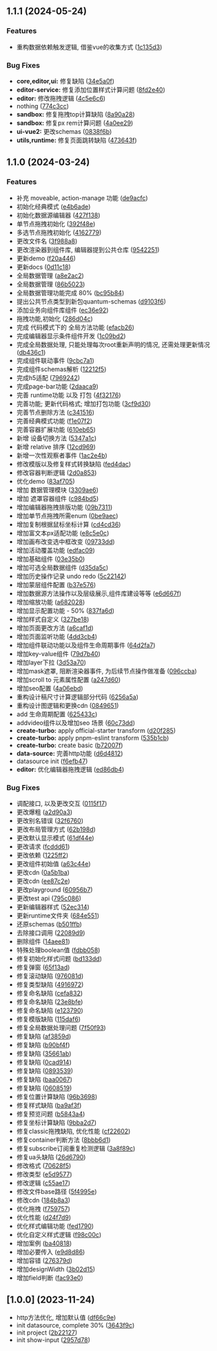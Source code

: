 ## 1.1.1 (2024-05-24)

### Features

* 重构数据依赖触发逻辑, 借鉴vue的收集方式 ([1c135d3](https://github.com/Little-LittleProgrammer/quantum-lowcode/commit/1c135d3ea235930d5122e22c3991e3853cacbb63))

### Bug Fixes

* **core,editor,ui:** 修复缺陷 ([34e5a0f](https://github.com/Little-LittleProgrammer/quantum-lowcode/commit/34e5a0f07fefbdb4a23119b817560bcff5f00597))
* **editor-service:** 修复添加位置样式计算问题 ([8fd2e40](https://github.com/Little-LittleProgrammer/quantum-lowcode/commit/8fd2e408c97102c8cea9877b8495bbd1dd7e0d01))
* **editor:** 修改拖拽逻辑 ([4c5e6c6](https://github.com/Little-LittleProgrammer/quantum-lowcode/commit/4c5e6c64deac206c48b966948bb1660dcc89beb9))
* nothing ([774c3cc](https://github.com/Little-LittleProgrammer/quantum-lowcode/commit/774c3cc5e99872e382b1d92eb0ee9e5397929c6b))
* **sandbox:** 修复拖拽top计算缺陷 ([8a90a28](https://github.com/Little-LittleProgrammer/quantum-lowcode/commit/8a90a28643ead9ad793804eb9df3d539e978600b))
* **sandbox:** 修复px rem计算问题 ([4a0ee29](https://github.com/Little-LittleProgrammer/quantum-lowcode/commit/4a0ee296c1f954fbf3febb1b60596226b4c10b02))
* **ui-vue2:** 更改schemas ([0838f6b](https://github.com/Little-LittleProgrammer/quantum-lowcode/commit/0838f6b8dd29de022b951447e4110643353331ea))
* **utils,runtime:** 修复页面跳转缺陷 ([473643f](https://github.com/Little-LittleProgrammer/quantum-lowcode/commit/473643f8d9f8fc85641b96a4b5561077c9ff032f))

## 1.1.0 (2024-03-24)

### Features

* 补充 moveable, action-manage 功能 ([de9acfc](https://github.com/Little-LittleProgrammer/quantum-lowcode/commit/de9acfc306e8d18a099356478693906fb8ab21a6))
* 初始化经典模式 ([e4b6ade](https://github.com/Little-LittleProgrammer/quantum-lowcode/commit/e4b6adeaf12e5cca484d10a8b998e7224ff28fe1))
* 初始化数据源编辑器 ([427f138](https://github.com/Little-LittleProgrammer/quantum-lowcode/commit/427f1385fa6ca2f5910d0bb3d95d7d4927a47c78))
* 单节点拖拽初始化 ([392f48e](https://github.com/Little-LittleProgrammer/quantum-lowcode/commit/392f48ed2be595510a7f7641ba024db14d81da81))
* 多选节点拖拽初始化 ([4162779](https://github.com/Little-LittleProgrammer/quantum-lowcode/commit/4162779db75e536f7442891866ab53d79b251260))
* 更改文件名 ([3f988a8](https://github.com/Little-LittleProgrammer/quantum-lowcode/commit/3f988a8ef494274564cebf0c312b39a11d419564))
* 更改渲染器到组件库, 编辑器提到公共仓库 ([9542251](https://github.com/Little-LittleProgrammer/quantum-lowcode/commit/95422519afaeca74a38542cb34b8abfedc4822fb))
* 更新demo ([f20a446](https://github.com/Little-LittleProgrammer/quantum-lowcode/commit/f20a446c4c2da728e6b8be4e5b37ee9d0bee3cd9))
* 更新docs ([0d11c18](https://github.com/Little-LittleProgrammer/quantum-lowcode/commit/0d11c180826699204ac41d51803cb73ba8957bc3))
* 全局数据管理 ([a8e2ac2](https://github.com/Little-LittleProgrammer/quantum-lowcode/commit/a8e2ac2101cc6e92e4f979b6a768a1b87f3c3610))
* 全局数据管理 ([86b5023](https://github.com/Little-LittleProgrammer/quantum-lowcode/commit/86b5023a7c40cca9fbfc8738e3b7b8a1887bb2e6))
* 全局数据管理功能完成 80% ([bc95b84](https://github.com/Little-LittleProgrammer/quantum-lowcode/commit/bc95b849917a37c3eb4d17ca778d48a421b4c521))
* 提出公共节点类型到新包quantum-schemas ([d9103f6](https://github.com/Little-LittleProgrammer/quantum-lowcode/commit/d9103f692694f5150157a17b181c0f25e58ff35a))
* 添加业务向组件库组件 ([ec36e92](https://github.com/Little-LittleProgrammer/quantum-lowcode/commit/ec36e92777f8f40a5a620b6012192c9266055233))
* 拖拽功能,初始化 ([286d04c](https://github.com/Little-LittleProgrammer/quantum-lowcode/commit/286d04c16d0a4907bc9e63e4c47384eb1f55081f))
* 完成 代码模式下的 全局方法功能 ([efacb26](https://github.com/Little-LittleProgrammer/quantum-lowcode/commit/efacb26e35b9e79771d21d86a379d8326c758c95))
* 完成编辑器显示条件组件开发 ([1c09bd2](https://github.com/Little-LittleProgrammer/quantum-lowcode/commit/1c09bd2478d8b016d5c02013c95b4f3c0ef126a1))
* 完成全局数据处理, 只能处理每次root重新声明的情况, 还需处理更新情况 ([db436c1](https://github.com/Little-LittleProgrammer/quantum-lowcode/commit/db436c1b1577c6aae29993b841906160f4524e70))
* 完成组件联动事件 ([9cbc7a1](https://github.com/Little-LittleProgrammer/quantum-lowcode/commit/9cbc7a1dc5c863d7326a783411402e712c5e2a38))
* 完成组件schemas解析 ([12212f5](https://github.com/Little-LittleProgrammer/quantum-lowcode/commit/12212f5712f4343701d114e8979f43dd3f8e50d1))
* 完成h5适配 ([7969242](https://github.com/Little-LittleProgrammer/quantum-lowcode/commit/7969242568aa006e201fee7f51b9a723cb2c3fcf))
* 完成page-bar功能 ([2daaca9](https://github.com/Little-LittleProgrammer/quantum-lowcode/commit/2daaca9e78e4066cf316af288b7bcb2685ed110f))
* 完善 runtime功能 以及 打包 ([4f32176](https://github.com/Little-LittleProgrammer/quantum-lowcode/commit/4f3217694d3a36f18760bebe950583c19151baab))
* 完善功能; 更新代码格式; 增加打包功能 ([3cf9d30](https://github.com/Little-LittleProgrammer/quantum-lowcode/commit/3cf9d30a83de8448f7049c5b232be0d4d164b3be))
* 完善节点删除方法 ([c341516](https://github.com/Little-LittleProgrammer/quantum-lowcode/commit/c341516522b5b476e784b53834b66dd450c4a833))
* 完善经典模式功能 ([f1e07f2](https://github.com/Little-LittleProgrammer/quantum-lowcode/commit/f1e07f27bf6e08182b555dde906cacfb4bf463f4))
* 完善容器扩展功能 ([610eb65](https://github.com/Little-LittleProgrammer/quantum-lowcode/commit/610eb65474f0419ef34f03f277d3e63e3e4d4a19))
* 新增 设备切换方法 ([5347a1c](https://github.com/Little-LittleProgrammer/quantum-lowcode/commit/5347a1c62fa0b2e7032e0423df91a5b9dd6ae9cc))
* 新增 relative 排序 ([12cd969](https://github.com/Little-LittleProgrammer/quantum-lowcode/commit/12cd969bc8d6c0ce9ecf1f23e9a059b13d82d0a7))
* 新增一次性观察者事件 ([1ac2e4b](https://github.com/Little-LittleProgrammer/quantum-lowcode/commit/1ac2e4bceb238e8bffea7098f44d37830fffc3f2))
* 修改模版以及修复样式转换缺陷 ([fed4dac](https://github.com/Little-LittleProgrammer/quantum-lowcode/commit/fed4dac9d8da28a1f4a14e4c6a31a9ae086de5f7))
* 修改容器判断逻辑 ([2d0a853](https://github.com/Little-LittleProgrammer/quantum-lowcode/commit/2d0a853db71b180c5e2d58810c15b449a9c73083))
* 优化demo ([83af705](https://github.com/Little-LittleProgrammer/quantum-lowcode/commit/83af705cd10864596c2830b3c80887da561ca952))
* 增加 数据管理模块 ([3309ae6](https://github.com/Little-LittleProgrammer/quantum-lowcode/commit/3309ae6159093df3a71180411fb657247a3d1a65))
* 增加 遮罩容器组件 ([c984bd5](https://github.com/Little-LittleProgrammer/quantum-lowcode/commit/c984bd5e1f44a34ebe367e2628724f258fcd43ea))
* 增加编辑器拖拽排版功能 ([09b7311](https://github.com/Little-LittleProgrammer/quantum-lowcode/commit/09b73115003ab42353cc47b346533b2058db0272))
* 增加单节点拖拽所需enum ([0be9aec](https://github.com/Little-LittleProgrammer/quantum-lowcode/commit/0be9aec1f8c82cce6ed4626a19da44ee228fd607))
* 增加复制根据鼠标坐标计算 ([cd4cd36](https://github.com/Little-LittleProgrammer/quantum-lowcode/commit/cd4cd36929d22d769a9a628369bde444f15cf854))
* 增加富文本px适配功能 ([e8c5e0c](https://github.com/Little-LittleProgrammer/quantum-lowcode/commit/e8c5e0c14a67e35025cce92486fc1693778700a5))
* 增加画布改变选中框改变 ([09733dd](https://github.com/Little-LittleProgrammer/quantum-lowcode/commit/09733dd590e044b4646053d5a02a0d75a9ddb28c))
* 增加活动覆盖功能 ([edfac09](https://github.com/Little-LittleProgrammer/quantum-lowcode/commit/edfac0982912e93e34810954baf89629ec31bd5b))
* 增加基础组件 ([03e35b0](https://github.com/Little-LittleProgrammer/quantum-lowcode/commit/03e35b05b86a874e3b62bc338cb7cc7fbede8b8e))
* 增加可选全局数据组件 ([d35da5c](https://github.com/Little-LittleProgrammer/quantum-lowcode/commit/d35da5ce66f40506b1c80bac9ac95a2446e1f4e6))
* 增加历史操作记录 undo redo ([5c22142](https://github.com/Little-LittleProgrammer/quantum-lowcode/commit/5c2214255d82f16e20a6d83029deb0e8a76bc868))
* 增加蒙层组件配置 ([b37e576](https://github.com/Little-LittleProgrammer/quantum-lowcode/commit/b37e5760cac2649784d85daf1ce927fa7e6cf25b))
* 增加数据源方法操作以及层级展示,组件库建设等等 ([e6d667f](https://github.com/Little-LittleProgrammer/quantum-lowcode/commit/e6d667f43b9ff600fd3699a65dfe27668eeca7bb))
* 增加缩放功能 ([a682028](https://github.com/Little-LittleProgrammer/quantum-lowcode/commit/a682028e2eda6edb17ca0f8e9bc37acc2e9a585f))
* 增加显示配置功能 - 50% ([837fa6d](https://github.com/Little-LittleProgrammer/quantum-lowcode/commit/837fa6d0b2e2d71dfceeb94aba3a154f530611a3))
* 增加样式自定义 ([327be18](https://github.com/Little-LittleProgrammer/quantum-lowcode/commit/327be18806e400f4d0bb7fec14a5843830cb6b8c))
* 增加页面更改方法 ([a6caf1d](https://github.com/Little-LittleProgrammer/quantum-lowcode/commit/a6caf1d4ded14dcb0cdceb6f698cba515052fc8d))
* 增加页面监听功能 ([4dd3cb4](https://github.com/Little-LittleProgrammer/quantum-lowcode/commit/4dd3cb44769ee93029ebcc9dc3c01a960abfa334))
* 增加组件联动功能以及组件生命周期事件 ([64d2fa7](https://github.com/Little-LittleProgrammer/quantum-lowcode/commit/64d2fa74d20e4e6148151a5e8605d0145a8727ed))
* 增加key-value组件 ([79d7b40](https://github.com/Little-LittleProgrammer/quantum-lowcode/commit/79d7b40a072caf65fe78c67affa444024139e431))
* 增加layer下拉 ([3d53a70](https://github.com/Little-LittleProgrammer/quantum-lowcode/commit/3d53a70b13f9d50972f71f74108f70da7cec1e7c))
* 增加mask遮罩, 阻断渲染器事件, 为后续节点操作做准备 ([096ccba](https://github.com/Little-LittleProgrammer/quantum-lowcode/commit/096ccbafae26f5e89529ff1c3face2a2f7659c22))
* 增加scroll to 元素属性配置 ([a247d60](https://github.com/Little-LittleProgrammer/quantum-lowcode/commit/a247d60c9fb82c15bf0cc07b31c588926a113949))
* 增加seo配置 ([4a06ebd](https://github.com/Little-LittleProgrammer/quantum-lowcode/commit/4a06ebdda3f126d2c1b731ebba391552fdc52dc2))
* 重构设计稿尺寸计算逻辑部分代码 ([6256a5a](https://github.com/Little-LittleProgrammer/quantum-lowcode/commit/6256a5a9565841a050ab0ffc689121a1abbb8e53))
* 重构设计图逻辑和更换cdn ([0849651](https://github.com/Little-LittleProgrammer/quantum-lowcode/commit/08496517b95ad48018a121fbc34456a47738148f))
* add 生命周期配置 ([625433c](https://github.com/Little-LittleProgrammer/quantum-lowcode/commit/625433cbf242e00dc23e03d044fe5c161e0da8b7))
* addvideo组件以及增加seo 场景 ([60c73dd](https://github.com/Little-LittleProgrammer/quantum-lowcode/commit/60c73dd72590bac870d367e62825e1da189cf8e6))
* **create-turbo:** apply official-starter transform ([d20f285](https://github.com/Little-LittleProgrammer/quantum-lowcode/commit/d20f2850457cb18fc16fa72af672ac4a21e26ab6))
* **create-turbo:** apply pnpm-eslint transform ([535b1cb](https://github.com/Little-LittleProgrammer/quantum-lowcode/commit/535b1cb7d1eb184cbaa6d7ddef4e23b1bd49a565))
* **create-turbo:** create basic ([b72007f](https://github.com/Little-LittleProgrammer/quantum-lowcode/commit/b72007f35d1773f6cd088287f894b022ebcd16cf))
* **data-source:** 完善http功能 ([d6d4812](https://github.com/Little-LittleProgrammer/quantum-lowcode/commit/d6d4812557b9bd7c35afd5a45681a74e6748cdac))
* datasource init ([f6efb47](https://github.com/Little-LittleProgrammer/quantum-lowcode/commit/f6efb47be2d2fdfec9c92147c5837c2a120e0564))
* **editor:** 优化编辑器拖拽逻辑 ([ed86db4](https://github.com/Little-LittleProgrammer/quantum-lowcode/commit/ed86db493f6bda48506966d5882fe394876c01c1))

### Bug Fixes

* 调配接口, 以及更改交互 ([0115f17](https://github.com/Little-LittleProgrammer/quantum-lowcode/commit/0115f177b51abd81437dfa1e06b351e80c23ab99))
* 更改爆粗 ([a2d90a3](https://github.com/Little-LittleProgrammer/quantum-lowcode/commit/a2d90a3fb26643c772b8a0a774ddb8655ad0a0f1))
* 更改别名错误 ([32f6760](https://github.com/Little-LittleProgrammer/quantum-lowcode/commit/32f6760e801550b824aff754e8e0b39ea91f4bdd))
* 更改布局管理方式 ([62b198d](https://github.com/Little-LittleProgrammer/quantum-lowcode/commit/62b198d34407f5f48412dc39d3155b07478645ac))
* 更改默认显示模式 ([61df44e](https://github.com/Little-LittleProgrammer/quantum-lowcode/commit/61df44e8c52cc426c0677ce7b185f9070662f3d1))
* 更改请求 ([fcddd61](https://github.com/Little-LittleProgrammer/quantum-lowcode/commit/fcddd61c1e897d3743105d0fdf4299783c45320a))
* 更改依赖 ([1225ff2](https://github.com/Little-LittleProgrammer/quantum-lowcode/commit/1225ff2ac9751e5f9829f0ef7551543a6470da96))
* 更改组件初始值 ([a63c44e](https://github.com/Little-LittleProgrammer/quantum-lowcode/commit/a63c44edd14f59f32ea890f213396a0bd0598b76))
* 更改cdn ([0a5b1ba](https://github.com/Little-LittleProgrammer/quantum-lowcode/commit/0a5b1bafdfe079db22e8f1468411e24166128b66))
* 更改cdn ([ee87c2e](https://github.com/Little-LittleProgrammer/quantum-lowcode/commit/ee87c2e4d78c91c5a991d041dfefb7132d8738b8))
* 更改playground ([60956b7](https://github.com/Little-LittleProgrammer/quantum-lowcode/commit/60956b729b6216ec69c7268456ae9a9f65035781))
* 更改test api ([795c086](https://github.com/Little-LittleProgrammer/quantum-lowcode/commit/795c086d810507fb0540cc6fa26431f011f265a3))
* 更新编辑器样式 ([52ec314](https://github.com/Little-LittleProgrammer/quantum-lowcode/commit/52ec314346045ee99331ebad3eed248ccd87f182))
* 更新runtime文件夹 ([684e551](https://github.com/Little-LittleProgrammer/quantum-lowcode/commit/684e551e7d73959ff063ab0d49b4964675e7fbe3))
* 还原schemas ([b501ffb](https://github.com/Little-LittleProgrammer/quantum-lowcode/commit/b501ffb34bb36879d45f855813ed8d795d3f2921))
* 去除接口调用 ([22089d9](https://github.com/Little-LittleProgrammer/quantum-lowcode/commit/22089d9ac87fc4a74b378a472e370048371bcaff))
* 删除组件 ([14aee81](https://github.com/Little-LittleProgrammer/quantum-lowcode/commit/14aee811dcc9c4bed49426d60fcc43b704366f10))
* 特殊处理boolean值 ([fdbb058](https://github.com/Little-LittleProgrammer/quantum-lowcode/commit/fdbb058bd8455baf77c468df086d2214594cec33))
* 修复初始化样式问题 ([bd133dd](https://github.com/Little-LittleProgrammer/quantum-lowcode/commit/bd133dd55783e92124a21fef537d8c5e6dd42141))
* 修复弹窗 ([65f13ad](https://github.com/Little-LittleProgrammer/quantum-lowcode/commit/65f13adc176422a3f7bfa61378d620e152663f36))
* 修复滚动缺陷 ([976081d](https://github.com/Little-LittleProgrammer/quantum-lowcode/commit/976081d00e52e90fd9dd6d96b0abd30ea11390aa))
* 修复类型缺陷 ([4916972](https://github.com/Little-LittleProgrammer/quantum-lowcode/commit/4916972568d030baba76c8be00f2ecd20dd85e3a))
* 修复命名缺陷 ([cefa832](https://github.com/Little-LittleProgrammer/quantum-lowcode/commit/cefa832d966aead01a675d59202ed549de22937d))
* 修复命名缺陷 ([23e8bfe](https://github.com/Little-LittleProgrammer/quantum-lowcode/commit/23e8bfe186e651119ac7735a694fe84d19942579))
* 修复命名缺陷 ([e123790](https://github.com/Little-LittleProgrammer/quantum-lowcode/commit/e123790644e3d0a809744a408ba6d92b7945495e))
* 修复模版缺陷 ([115daf6](https://github.com/Little-LittleProgrammer/quantum-lowcode/commit/115daf69a2e45fef1cb96bcca2b6d0ac3927b097))
* 修复全局数据处理问题 ([7f50f93](https://github.com/Little-LittleProgrammer/quantum-lowcode/commit/7f50f9370ed08b4e3cb9106b95d973453b9ac5df))
* 修复缺陷 ([af3859d](https://github.com/Little-LittleProgrammer/quantum-lowcode/commit/af3859dbba6104208a2a07cb5bc91482e58d4210))
* 修复缺陷 ([b90bf4f](https://github.com/Little-LittleProgrammer/quantum-lowcode/commit/b90bf4fce1cdc0b753eea72321a76840a6a4f3c3))
* 修复缺陷 ([35661ab](https://github.com/Little-LittleProgrammer/quantum-lowcode/commit/35661ab9f9082a92b44327170d64f81fb6a7b825))
* 修复缺陷 ([0cad914](https://github.com/Little-LittleProgrammer/quantum-lowcode/commit/0cad914d8ccd9e3876ac0c77b58c01aa06e4bfd4))
* 修复缺陷 ([0893539](https://github.com/Little-LittleProgrammer/quantum-lowcode/commit/089353989fc74a38471089d2094ef27fad967737))
* 修复缺陷 ([baa0067](https://github.com/Little-LittleProgrammer/quantum-lowcode/commit/baa00676e89d78852aaf6dc3d9f09639174a1996))
* 修复缺陷 ([0608519](https://github.com/Little-LittleProgrammer/quantum-lowcode/commit/06085192c1a86e7ac30552ad3c5c21257da0353c))
* 修复位置计算缺陷 ([96b3698](https://github.com/Little-LittleProgrammer/quantum-lowcode/commit/96b3698f8a83424d522e3886a851e0de22836cdb))
* 修复样式缺陷 ([ba9af3f](https://github.com/Little-LittleProgrammer/quantum-lowcode/commit/ba9af3f258fd8c9ed200cf26a92bcafaada89162))
* 修复预览问题 ([b5843a4](https://github.com/Little-LittleProgrammer/quantum-lowcode/commit/b5843a42823a36b202a2ccb58afe35afbc2eb4ad))
* 修复坐标计算缺陷 ([9bba2d7](https://github.com/Little-LittleProgrammer/quantum-lowcode/commit/9bba2d75a26617e74944a121e4a2431155716146))
* 修复classic拖拽缺陷, 优化性能 ([cf22602](https://github.com/Little-LittleProgrammer/quantum-lowcode/commit/cf226025a45ddbce7016b6705265d13fa05aa589))
* 修复container判断方法 ([8bbb6d1](https://github.com/Little-LittleProgrammer/quantum-lowcode/commit/8bbb6d1d74cc76cef8e7781f573d997f6b5872b2))
* 修复subscribe订阅重复检测逻辑 ([3a8f89c](https://github.com/Little-LittleProgrammer/quantum-lowcode/commit/3a8f89ce2e8acd36dbddd60432144e4230ccaa42))
* 修复ua头缺陷 ([26d6790](https://github.com/Little-LittleProgrammer/quantum-lowcode/commit/26d679079d5d9ae7680c31fed3fe90ad9881dd19))
* 修改格式 ([70628f5](https://github.com/Little-LittleProgrammer/quantum-lowcode/commit/70628f516a3616b08a7a19b7b729ff356c037505))
* 修改类型 ([e5d9577](https://github.com/Little-LittleProgrammer/quantum-lowcode/commit/e5d95776a80e69c8bb10e8fd13ae2f93328f05e8))
* 修改逻辑 ([c55ae17](https://github.com/Little-LittleProgrammer/quantum-lowcode/commit/c55ae1783febb6ca52f38bec405fd01d792e2f8b))
* 修改文件base路径 ([5f4995e](https://github.com/Little-LittleProgrammer/quantum-lowcode/commit/5f4995ec4b88f1e626c9ef40c5b17fc0341e5de0))
* 修改cdn ([184b8a3](https://github.com/Little-LittleProgrammer/quantum-lowcode/commit/184b8a3ded2e175abc24fd95b843bd83cb925b06))
* 优化拖拽 ([f759757](https://github.com/Little-LittleProgrammer/quantum-lowcode/commit/f759757a8ec0935ea3266ee5ef49d4cec06122fc))
* 优化性能 ([d24f7d9](https://github.com/Little-LittleProgrammer/quantum-lowcode/commit/d24f7d9598264c6b83f82a3b2ff6cd2fbc6f0394))
* 优化样式编辑功能 ([fed1790](https://github.com/Little-LittleProgrammer/quantum-lowcode/commit/fed179040241486f539d9586968fbb7711ff249f))
* 优化自定义样式逻辑 ([f98c00c](https://github.com/Little-LittleProgrammer/quantum-lowcode/commit/f98c00c8aff314c3b813fecbcead0c21b78144c3))
* 增加案例 ([ba40818](https://github.com/Little-LittleProgrammer/quantum-lowcode/commit/ba4081889546dbbb0438e10e2d0f6971dd4c1f94))
* 增加必要传入 ([e9d8d86](https://github.com/Little-LittleProgrammer/quantum-lowcode/commit/e9d8d86610aa702fb226233c28d3ce09718b6f1e))
* 增加容错 ([276379d](https://github.com/Little-LittleProgrammer/quantum-lowcode/commit/276379d65d46eb4ac12a16fce03553c0d5e33730))
* 增加designWidth ([3b02d15](https://github.com/Little-LittleProgrammer/quantum-lowcode/commit/3b02d15af4d389fca376345f90e56b6f61ee93c1))
* 增加field判断 ([fac93e0](https://github.com/Little-LittleProgrammer/quantum-lowcode/commit/fac93e0a3999cb7ff41f30163d340fb64b7ff339))

## [1.0.0] (2023-11-24)

* http方法优化, 增加默认值 ([df66c9e](https://github.com/Little-LittleProgrammer/quantum-lowcode/commit/df66c9efd9815d5b28b19c0149cfd9d187c1f239))
* init datasource, complete 30% ([3643f9c](https://github.com/Little-LittleProgrammer/quantum-lowcode/commit/3643f9c3e8b6aa8255a3508be8a97e9cddc15c34))
* init project ([2b22127](https://github.com/Little-LittleProgrammer/quantum-lowcode/commit/2b221279e0b1a32fea9c141614752b8501d237eb))
* init show-input ([2957d78](https://github.com/Little-LittleProgrammer/quantum-lowcode/commit/2957d7818d9942ba856d4830c36b31d891ea80b7))
